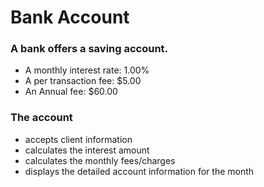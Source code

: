 # Bank Account

### A bank offers a saving account.

- A monthly interest rate: 1.00%
- A per transaction fee: \$5.00
- An Annual fee: \$60.00

### The account

- accepts client information
- calculates the interest amount
- calculates the monthly fees/charges
- displays the detailed account information for the month
